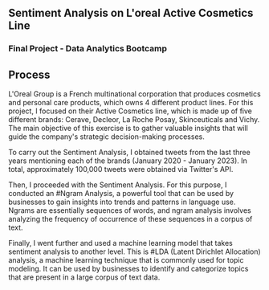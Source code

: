## Sentiment Analysis on L'oreal Active Cosmetics Line
### Final Project - Data Analytics Bootcamp

## Process
L'Oreal Group is a French multinational corporation that produces cosmetics and personal care products, which owns 4 different product lines. For this project, I focused on their Active Cosmetics line, which is made up of five different brands: Cerave, Decleor, La Roche Posay, Skinceuticals and Vichy. The main objective of this exercise is to gather valuable insights that will guide the company's strategic decision-making processes.

To carry out the Sentiment Analysis, I obtained tweets from the last three years mentioning each of the brands (January 2020 - January 2023). In total, approximately 100,000 tweets were obtained via Twitter's API. 

Then, I proceeded with the Sentiment Analysis. For this purpose, I conducted an #Ngram Analysis, a powerful tool that can be used by businesses to gain insights into trends and patterns in language use. Ngrams are essentially sequences of words, and ngram analysis involves analyzing the frequency of occurrence of these sequences in a corpus of text. 

Finally, I went further and used a machine learning model that takes sentiment analysis to another level. This is #LDA (Latent Dirichlet Allocation) analysis, a machine learning technique that is commonly used for topic modeling. It can be used by businesses to identify and categorize topics that are present in a large corpus of text data.
